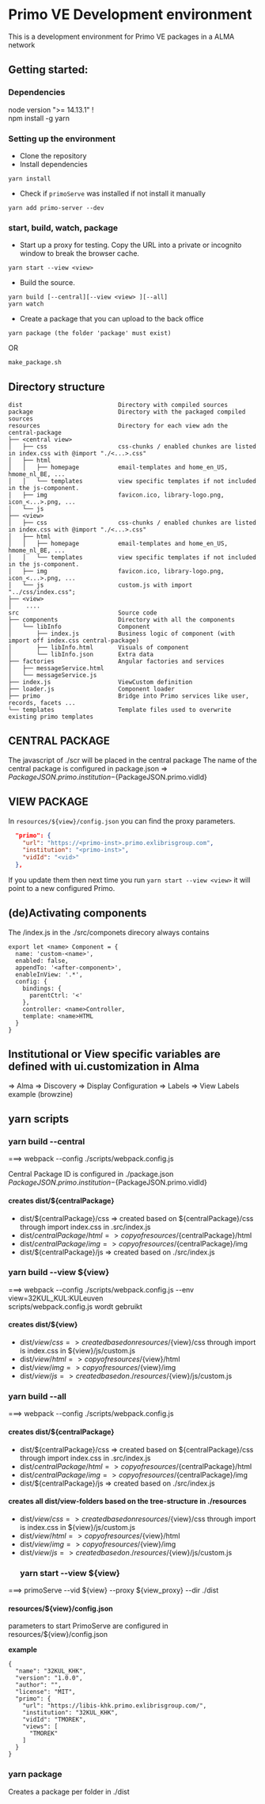 # Primo VE Development environment
This is a development environment for Primo VE packages in a ALMA network

## Getting started:
### Dependencies
node version ">= 14.13.1" !  
npm install -g yarn
### Setting up the environment
- Clone the repository
- Install dependencies
```
yarn install
```
- Check if ```primoServe``` was installed if not install it manually
```
yarn add primo-server --dev
```
### start, build, watch, package
- Start up a proxy for testing. Copy the URL into a private or incognito window to break the browser cache.
```
yarn start --view <view>
```
- Build the source. 
```
yarn build [--central][--view <view> ][--all]
yarn watch
```
- Create a package that you can upload to the back office 
```
yarn package (the folder 'package' must exist)
```
OR
```
make_package.sh
```
## Directory structure
```
dist                           Directory with compiled sources  
package                        Directory with the packaged compiled sources  
resources                      Directory for each view adn the central-package
├── <central view>      
│   ├── css                    css-chunks / enabled chunkes are listed in index.css with @import "./<...>.css"
│   ├── html              
│   │   ├── homepage           email-templates and home_en_US, hmome_nl_BE, ...
│   │   └── templates          view specific templates if not included in the js-component.
│   ├── img                    favicon.ico, library-logo.png, icon_<...>.png, ...
│   └── js                     
├── <view>                      
│   ├── css                    css-chunks / enabled chunkes are listed in index.css with @import "./<...>.css"
│   ├── html             
│   │   ├── homepage           email-templates and home_en_US, hmome_nl_BE, ...
│   │   └── templates          view specific templates if not included in the js-component.
│   ├── img                    favicon.ico, library-logo.png, icon_<...>.png, ...
│   └── js                     custom.js with import "../css/index.css";
├── <view>                     
│    ....
src                            Source code  
├── components                 Directory with all the components  
│   └── libInfo                Component  
│       ├── index.js           Business logic of component (with import off index.css central-package) 
│       ├── libInfo.html       Visuals of component  
│       └── libInfo.json       Extra data  
├── factories                  Angular factories and services 
│   ├── messageService.html  
│   └── messageService.js  
├── index.js                   ViewCustom definition  
├── loader.js                  Component loader  
├── primo                      Bridge into Primo services like user, records, facets ...  
└── templates                  Template files used to overwrite existing primo templates  
```
## CENTRAL PACKAGE
The javascript of ./scr will be placed in the central package 
The name of the central package is configured in package.json => ${PackageJSON.primo.institution}-${PackageJSON.primo.vidId}  


## VIEW PACKAGE
In ```resources/${view}/config.json``` you can find the proxy parameters. 
```json
  "primo": {
    "url": "https://<primo-inst>.primo.exlibrisgroup.com",
    "institution": "<primo-inst>",
    "vidId": "<vid>"
  },
```
If you update them then next time you run ```yarn start --view <view>``` it will point to a new configured Primo. 

## (de)Activating components
The /index.js in the ./src/componets direcory always contains  
```
export let <name> Component = {
  name: 'custom-<name>',  
  enabled: false,
  appendTo: '<after-component>',
  enableInView: '.*',
  config: {  
    bindings: {
      parentCtrl: '<'
    },
    controller: <name>Controller,
    template: <name>HTML
  }
}
```
## Institutional or View specific variables are defined with ui.customization in Alma
=> Alma => Discovery => Display Configuration => Labels => View Labels
example (browzine)

## yarn scripts
### yarn build --central
===> webpack --config ./scripts/webpack.config.js

Central Package ID is configured in ./package.json  
${PackageJSON.primo.institution}-${PackageJSON.primo.vidId}   

#### creates dist/${centralPackage}
- dist/${centralPackage}/css  => created based on ${centralPackage}/css through import index.css in .src/index.js  
- dist/${centralPackage}/html => copy of resources/${centralPackage}/html  
- dist/${centralPackage}/img  => copy of resources/${centralPackage}/img  
- dist/${centralPackage}/js   => created based on ./src/index.js  

### yarn build --view ${view}
===> webpack --config ./scripts/webpack.config.js --env view=32KUL_KUL:KULeuven  
   scripts/webpack.config.js wordt gebruikt

#### creates dist/${view}
- dist/${view}/css  => created based on resources/${view}/css through import is index.css in ${view}/js/custom.js  
- dist/${view}/html => copy of resources/${view}/html  
- dist/${view}/img  => copy of resources/${view}/img  
- dist/${view}/js   => created based on ./resources/${view}/js/custom.js  

### yarn build --all
===> webpack --config ./scripts/webpack.config.js 

#### creates dist/${centralPackage} 
- dist/${centralPackage}/css  => created based on ${centralPackage}/css through import index.css in .src/index.js  
- dist/${centralPackage}/html => copy of resources/${centralPackage}/html  
- dist/${centralPackage}/img  => copy of resources/${centralPackage}/img  
- dist/${centralPackage}/js   => created based on ./src/index.js  

#### creates all dist/view-folders based on the tree-structure in ./resources
- dist/${view}/css  => created based on resources/${view}/css through import is index.css in ${view}/js/custom.js  
- dist/${view}/html => copy of resources/${view}/html  
- dist/${view}/img  => copy of resources/${view}/img  
- dist/${view}/js   => created based on ./resources/${view}/js/custom.js  
  ### yarn start --view ${view}
===> primoServe --vid ${view} --proxy ${view_proxy} --dir ./dist   

#### resources/${view}/config.json
parameters to start PrimoServe are configured in  resources/${view}/config.json  

**example**
```
{
  "name": "32KUL_KHK",
  "version": "1.0.0",
  "author": "",
  "license": "MIT",
  "primo": {
    "url": "https://libis-khk.primo.exlibrisgroup.com/",
    "institution": "32KUL_KHK",
    "vidId": "TMOREK",
    "views": [
      "TMOREK"
    ]
  }
}
```
### yarn package
Creates a package per folder in ./dist